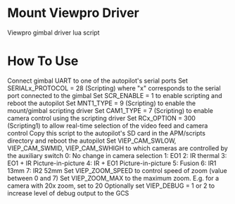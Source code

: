 # Mount Viewpro Driver

Viewpro gimbal driver lua script

# How To Use

  Connect gimbal UART to one of the autopilot's serial ports
  Set SERIALx_PROTOCOL = 28 (Scripting) where "x" corresponds to the serial port connected to the gimbal
  Set SCR_ENABLE = 1 to enable scripting and reboot the autopilot
  Set MNT1_TYPE = 9 (Scripting) to enable the mount/gimbal scripting driver
  Set CAM1_TYPE = 7 (Scripting) to enable camera control using the scripting driver
  Set RCx_OPTION = 300 (Scripting1) to allow real-time selection of the video feed and camera control
  Copy this script to the autopilot's SD card in the APM/scripts directory and reboot the autopilot
  Set VIEP_CAM_SWLOW, VIEP_CAM_SWMID, VIEP_CAM_SWHIGH to which cameras are controlled by the auxiliary switch
      0: No change in camera selection
      1: EO1
      2: IR thermal
      3: EO1 + IR Picture-in-picture
      4: IR + EO1 Picture-in-picture
      5: Fusion
      6: IR1 13mm
      7: IR2 52mm
  Set VIEP_ZOOM_SPEED to control speed of zoom (value between 0 and 7)
  Set VIEP_ZOOM_MAX to the maximum zoom.  E.g. for a camera with 20x zoom, set to 20
  Optionally set VIEP_DEBUG = 1 or 2 to increase level of debug output to the GCS
